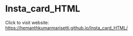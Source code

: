 # Insta_card_HTML


Click to visit website: https://hemanthkumarmarisetti.github.io/Insta_card_HTML/
